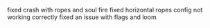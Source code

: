 fixed crash with ropes and soul fire
fixed horizontal ropes config not working correctly
fixed an issue with flags and loom